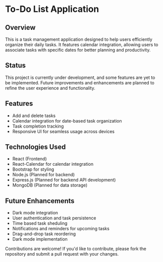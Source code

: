 # To-Do List Application

## Overview
This is a task management application designed to help users efficiently organize their daily tasks. It features calendar integration, allowing users to associate tasks with specific dates for better planning and productivity.

## Status
This project is currently under development, and some features are yet to be implemented. Future improvements and enhancements are planned to refine the user experience and functionality.

## Features
- Add and delete tasks
- Calendar integration for date-based task organization
- Task completion tracking
- Responsive UI for seamless usage across devices

## Technologies Used
- React (Frontend)
- React-Calendar for calendar integration
- Bootstrap for styling
- Node.js (Planned for backend)
- Express.js (Planned for backend API development)
- MongoDB (Planned for data storage)

## Future Enhancements
- Dark mode integration
- User authentication and task persistence
- Time based task sheduling
- Notifications and reminders for upcoming tasks
- Drag-and-drop task reordering
- Dark mode implementation

Contributions are welcome! If you'd like to contribute, please fork the repository and submit a pull request with your changes.


